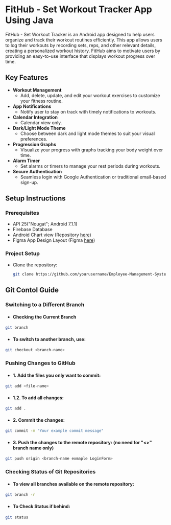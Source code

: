 # FitHub - Set Workout Tracker App Using Java 
FitHub - Set Workout Tracker is an Android app designed to help users organize and track their workout routines efficiently. This app allows users to log their workouts by recording sets, reps, and other relevant details, creating a personalized workout history. FitHub aims to motivate users by providing an easy-to-use interface that displays workout progress over time.


## Key Features
- **Workout Management**
  - Add, delete, update, and edit your workout exercises to customize your fitness routine.
- **App Notifications**
  - Notify user to stay on track with timely notifications to workouts.
- **Calendar Integration**
  - Calendar view only.
- **Dark/Light Mode Theme**
  - Choose between dark and light mode themes to suit your visual preferences.
- **Progression Graphs**
  - Visualize your progress with graphs tracking your body weight over time.
- **Alarm Timer**
  - Set alarms or timers to manage your rest periods during workouts.
- **Secure Authentication**
  - Seamless login with Google Authentication or traditional email-based sign-up.

## Setup Instructions

### Prerequisites
- API 25("Nougat"; Android 7.1.1)
- Firebase Database
-  Android Chart view (Repository [here](https://github.com/PhilJay/MPAndroidChart))
- Figma App Design Layout (Figma [here](https://www.figma.com/design/jdiIjHkIKRPao3kmhUU23C/Software-Engineering?node-id=0-1&t=g1K2sX6PHCDKtHEV-1))

### Project Setup
- Clone the repository:

    ```bash
    git clone https://github.com/yourusername/Employee-Management-System.git
    ```

    
## Git Contol Guide

### Switching to a Different Branch
- #### Checking the Current Branch
```bash
git branch
```
- #### To switch to another branch, use:
```bash
git checkout <branch-name>
```

### Pushing Changes to GitHub
- #### 1. Add the files you only want to commit:
 ```bash
git add <file-name>
 ```
- #### 1.2. To add all changes:
 ```bash
git add .
 ```
- #### 2. Commit the changes:
 ```bash
git commit -m "Your example commit message"
 ```
- #### 3. Push the changes to the remote repository: (no need for "<>" branch name only)
 ```bash
git push origin <branch-name exmaple LoginForm>
 ```

### Checking Status of Git Repositories
- #### To view all branches available on the remote repository:
 ```bash
git branch -r
 ```
- #### To Check Status if behind:
 ```bash
git status
 ```
  

